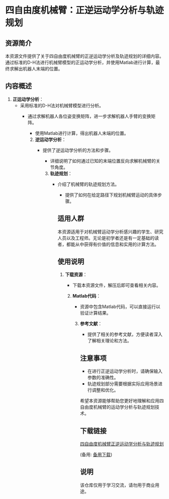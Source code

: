 # 四自由度机械臂：正逆运动学分析与轨迹规划

## 资源简介

本资源文件提供了关于四自由度机械臂的正逆运动学分析及轨迹规划的详细内容。通过标准的D-H法进行机械臂模型的正运动学分析，并使用Matlab进行计算，最终求解出机器人末端的位置。

## 内容概述

1. **正运动学分析**：
   - 采用标准的D-H法对机械臂模型进行分析。
      - 通过求解机器人各位姿变换矩阵，进一步求解机器人手臂的变换矩阵。
         - 使用Matlab进行计算，得出机器人末端的位置。

         2. **逆运动学分析**：
            - 提供了逆运动学分析的方法和步骤。
               - 详细说明了如何通过已知的末端位置反向求解机械臂的关节角度。

               3. **轨迹规划**：
                  - 介绍了机械臂的轨迹规划方法。
                     - 提供了如何在给定路径下规划机械臂运动的具体步骤。

                     ## 适用人群

                     本资源适用于对机械臂运动学分析感兴趣的学生、研究人员以及工程师。无论是初学者还是有一定基础的读者，都能从中获得有价值的信息和实用的计算方法。

                     ## 使用说明

                     1. **下载资源**：
                        - 下载本资源文件，解压后即可查看相关内容。

                        2. **Matlab代码**：
                           - 资源中包含Matlab代码，可以直接运行以验证计算结果。

                           3. **参考文献**：
                              - 提供了相关的参考文献，方便读者深入了解相关理论和方法。

                              ## 注意事项

                              - 在进行正逆运动学分析时，请确保输入参数的准确性。
                              - 轨迹规划部分需要根据实际应用场景进行调整和优化。

                              希望本资源能够帮助您更好地理解和应用四自由度机械臂的运动学分析与轨迹规划技术。

                              ## 下载链接
                              [四自由度机械臂正逆运动学分析与轨迹规划](https://pan.quark.cn/s/21ce8a42110a) 

                              (备用: [备用下载](https://pan.baidu.com/s/1DvoVmIxRZl5w4bun64yzYg?pwd=1234))

                              ## 说明

                              该仓库仅用于学习交流，请勿用于商业用途。

